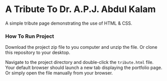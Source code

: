 # A Tribute To Dr. A.P.J. Abdul Kalam

A simple tribute page demonstrating the use of HTML & CSS.

### How To Run Project

Download the project zip file to you computer and unzip the file. Or clone this repository to your desktop.

Navigate to the project directory and double-click the `tribute.html` file.
Your default browser should launch a new tab displaying the portfolio page.
Or simply open the file manually from your browser. 